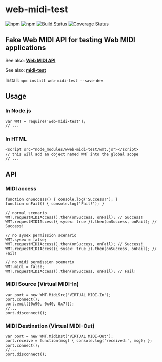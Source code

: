 # web-midi-test

[![npm](https://img.shields.io/npm/v/web-midi-test.svg)](https://www.npmjs.com/package/web-midi-test)
[![npm](https://img.shields.io/npm/dt/web-midi-test.svg)](https://www.npmjs.com/package/web-midi-test)
[![Build Status](https://travis-ci.org/jazz-soft/web-midi-test.svg?branch=master)](https://travis-ci.org/jazz-soft/web-midi-test)
[![Coverage Status](https://coveralls.io/repos/github/jazz-soft/web-midi-test/badge.svg?branch=master)](https://coveralls.io/github/jazz-soft/web-midi-test?branch=master)

## Fake Web MIDI API for testing Web MIDI applications

See also: [**Web MIDI API**](https://webaudio.github.io/web-midi-api/)

See also: [**midi-test**](https://github.com/jazz-soft/midi-test)

Install: `npm install web-midi-test --save-dev`

## Usage
### In Node.js

    var WMT = require('web-midi-test');
    // ...

### In HTML

    <script src="node_modules/wweb-midi-test/wmt.js"></script>
    // this will add an object named WMT into the global scope
    // ...

## API
### MIDI access

    function onSuccess() { console.log('Success!'); }
    function onFail() { console.log('Fail!'); }
    
    // normal scenario
    WMT.requestMIDIAccess().then(onSuccess, onFail); // Success!
    WMT.requestMIDIAccess({ sysex: true }).then(onSuccess, onFail); // Success!
    
    // no sysex permission scenario
    WMT.sysex = false;
    WMT.requestMIDIAccess().then(onSuccess, onFail); // Success!
    WMT.requestMIDIAccess({ sysex: true }).then(onSuccess, onFail); // Fail!
    
    // no midi permission scenario
    WMT.midi = false;
    WMT.requestMIDIAccess().then(onSuccess, onFail); // Fail!

### MIDI Source (Virtual MIDI-In)

    var port = new WMT.MidiSrc('VIRTUAL MIDI-In');
    port.connect();
    port.emit([0x90, 0x40, 0x7f]);
    //...
    port.disconnect();

### MIDI Destination (Virtual MIDI-Out)

    var port = new WMT.MidiDst('VIRTUAL MIDI-Out');
    port.receive = function(msg) { console.log('received:', msg); };
    port.connect();
    //...
    port.disconnect();
